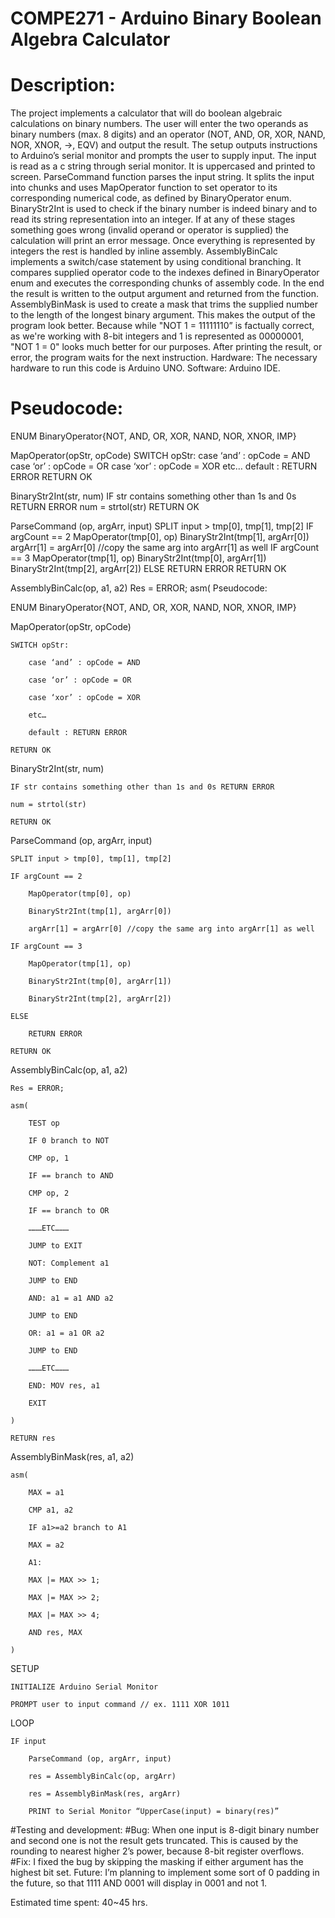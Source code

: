 # COMPE271 - Arduino Binary Boolean Algebra Calculator

# Description:
The project implements a calculator that will do boolean algebraic calculations on binary
numbers. The user will enter the two operands as binary numbers (max. 8 digits) and an operator
(NOT, AND, OR, XOR, NAND, NOR, XNOR, ->, EQV) and output the result.
The setup outputs instructions to Arduino’s serial monitor and prompts the user to supply input.
The input is read as a c string through serial monitor. It is uppercased and printed to screen.
ParseCommand function parses the input string. It splits the input into chunks and uses
MapOperator function to set operator to its corresponding numerical code, as defined by
BinaryOperator enum. BinaryStr2Int is used to check if the binary number is indeed binary and
to read its string representation into an integer. If at any of these stages something goes wrong
(invalid operand or operator is supplied) the calculation will print an error message.
Once everything is represented by integers the rest is handled by inline assembly.
AssemblyBinCalc implements a switch/case statement by using conditional branching. It
compares supplied operator code to the indexes defined in BinaryOperator enum and executes
the corresponding chunks of assembly code. In the end the result is written to the output
argument and returned from the function.
AssemblyBinMask is used to create a mask that trims the supplied number to the length of the
longest binary argument. This makes the output of the program look better. Because while "NOT
1 = 11111110” is factually correct, as we're working with 8-bit integers and 1 is represented as
00000001, "NOT 1 = 0" looks much better for our purposes.
After printing the result, or error, the program waits for the next instruction.
Hardware: The necessary hardware to run this code is Arduino UNO.
Software: Arduino IDE.

# Pseudocode:
ENUM BinaryOperator{NOT, AND, OR, XOR, NAND, NOR, XNOR, IMP}

MapOperator(opStr, opCode)
  SWITCH opStr:
    case ‘and’ : opCode = AND
    case ‘or’ : opCode = OR
    case ‘xor’ : opCode = XOR
    etc…
    default : RETURN ERROR
  RETURN OK
  
BinaryStr2Int(str, num)
  IF str contains something other than 1s and 0s RETURN ERROR
  num = strtol(str)
  RETURN OK
  
ParseCommand (op, argArr, input)
  SPLIT input > tmp[0], tmp[1], tmp[2]
  IF argCount == 2
    MapOperator(tmp[0], op)
    BinaryStr2Int(tmp[1], argArr[0])
    argArr[1] = argArr[0] //copy the same arg into argArr[1] as well
  IF argCount == 3
    MapOperator(tmp[1], op)
    BinaryStr2Int(tmp[0], argArr[1])
    BinaryStr2Int(tmp[2], argArr[2])
  ELSE
    RETURN ERROR
  RETURN OK

AssemblyBinCalc(op, a1, a2)
  Res = ERROR;
  asm(
Pseudocode:

ENUM BinaryOperator{NOT, AND, OR, XOR, NAND, NOR, XNOR, IMP}



MapOperator(opStr, opCode)

	SWITCH opStr:

		case ‘and’ : opCode = AND

		case ‘or’ : opCode = OR

		case ‘xor’ : opCode = XOR

		etc…

		default : RETURN ERROR

	RETURN OK

	

BinaryStr2Int(str, num)

	IF str contains something other than 1s and 0s RETURN ERROR

	num = strtol(str)

	RETURN OK

	

ParseCommand (op, argArr, input)

	SPLIT input > tmp[0], tmp[1], tmp[2]

	IF argCount == 2

		MapOperator(tmp[0], op)

		BinaryStr2Int(tmp[1], argArr[0])

		argArr[1] = argArr[0] //copy the same arg into argArr[1] as well

	IF argCount == 3

		MapOperator(tmp[1], op)

		BinaryStr2Int(tmp[0], argArr[1])

		BinaryStr2Int(tmp[2], argArr[2])

	ELSE

		RETURN ERROR

	RETURN OK



AssemblyBinCalc(op, a1, a2)

	Res = ERROR;

	asm(

		TEST op

		IF 0 branch to NOT

		CMP op, 1

		IF == branch to AND

		CMP op, 2

		IF == branch to OR

		………ETC………

		JUMP to EXIT

		NOT: Complement a1

		JUMP to END

		AND: a1 = a1 AND a2

		JUMP to END

		OR: a1 = a1 OR a2

		JUMP to END

		………ETC………

		END: MOV res, a1

		EXIT

	)

	RETURN res

AssemblyBinMask(res, a1, a2)

	asm(

		MAX = a1

		CMP a1, a2

		IF a1>=a2 branch to A1

		MAX = a2

		A1:

		MAX |= MAX >> 1;

		MAX |= MAX >> 2;

		MAX |= MAX >> 4;

		AND res, MAX

	)



SETUP

	INITIALIZE Arduino Serial Monitor

	PROMPT user to input command // ex. 1111 XOR 1011

	

LOOP

	IF input

		ParseCommand (op, argArr, input)

		res = AssemblyBinCalc(op, argArr)

		res = AssemblyBinMask(res, argArr)

		PRINT to Serial Monitor “UpperCase(input) = binary(res)”


#Testing and development:
#Bug: 
When one input is 8-digit binary number and second one is not the result gets truncated.
This is caused by the rounding to nearest higher 2’s power, because 8-bit register overflows.
#Fix: 
I fixed the bug by skipping the masking if either argument has the highest bit set.
Future: I’m planning to implement some sort of 0 padding in the future, so that 1111 AND 0001
will display in 0001 and not 1.

Estimated time spent: 40~45 hrs.
